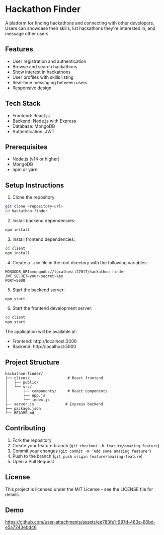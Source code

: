 # Hackathon Finder

A platform for finding hackathons and connecting with other developers. Users can showcase their skills, list hackathons they're interested in, and message other users.

## Features

- User registration and authentication
- Browse and search hackathons
- Show interest in hackathons
- User profiles with skills listing
- Real-time messaging between users
- Responsive design

## Tech Stack

- Frontend: React.js
- Backend: Node.js with Express
- Database: MongoDB
- Authentication: JWT

## Prerequisites

- Node.js (v14 or higher)
- MongoDB
- npm or yarn

## Setup Instructions

1. Clone the repository:
```bash
git clone <repository-url>
cd hackathon-finder
```

2. Install backend dependencies:
```bash
npm install
```

3. Install frontend dependencies:
```bash
cd client
npm install
```

4. Create a `.env` file in the root directory with the following variables:
```
MONGODB_URI=mongodb://localhost:27017/hackathon-finder
JWT_SECRET=your-secret-key
PORT=5000
```

5. Start the backend server:
```bash
npm start
```

6. Start the frontend development server:
```bash
cd client
npm start
```

The application will be available at:
- Frontend: http://localhost:3000
- Backend: http://localhost:5000

## Project Structure

```
hackathon-finder/
├── client/                 # React frontend
│   ├── public/
│   └── src/
│       ├── components/     # React components
│       ├── App.js
│       └── index.js
├── server.js              # Express backend
├── package.json
└── README.md
```

## Contributing

1. Fork the repository
2. Create your feature branch (`git checkout -b feature/amazing-feature`)
3. Commit your changes (`git commit -m 'Add some amazing feature'`)
4. Push to the branch (`git push origin feature/amazing-feature`)
5. Open a Pull Request

## License

This project is licensed under the MIT License - see the LICENSE file for details. 

## Demo



https://github.com/user-attachments/assets/ee783fe1-997d-483e-86bd-e5a7243ebd46

